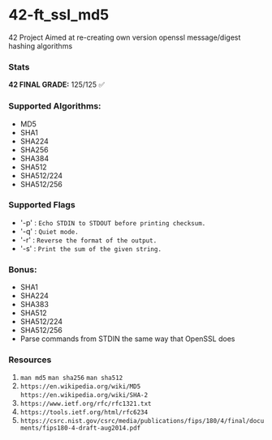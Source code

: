 # 42-ft_ssl_md5
42 Project Aimed at re-creating own version openssl message/digest hashing algorithms

### Stats
**42 FINAL GRADE:** 125/125 ✅  

### Supported Algorithms:
* MD5
* SHA1
* SHA224
* SHA256
* SHA384
* SHA512
* SHA512/224
* SHA512/256

### Supported Flags
* '-p' : `Echo STDIN to STDOUT before printing checksum.`
* '-q' : `Quiet mode.`
* '-r' : `Reverse the format of the output.`
* '-s' : `Print the sum of the given string.`

### Bonus:
* SHA1
* SHA224
* SHA383
* SHA512
* SHA512/224
* SHA512/256
* Parse commands from STDIN the same way that OpenSSL does

### Resources
1. `man md5` `man sha256` `man sha512`
2. `https://en.wikipedia.org/wiki/MD5` `https://en.wikipedia.org/wiki/SHA-2`
3. `https://www.ietf.org/rfc/rfc1321.txt`
4. `https://tools.ietf.org/html/rfc6234`
5. `https://csrc.nist.gov/csrc/media/publications/fips/180/4/final/documents/fips180-4-draft-aug2014.pdf`
